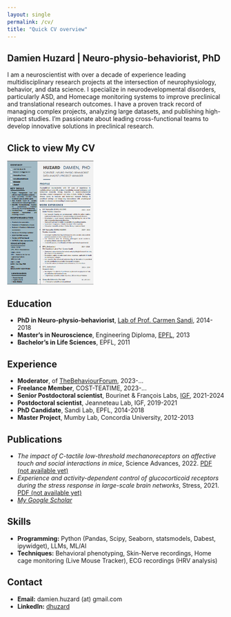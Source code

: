```yaml
---
layout: single
permalink: /cv/
title: "Quick CV overview"
---
```


## Damien Huzard | Neuro-physio-behaviorist, PhD

I am a neuroscientist with over a decade of experience leading multidisciplinary research projects at the intersection of neurophysiology, behavior, and data science. I specialize in neurodevelopmental disorders, particularly ASD, and Homecage monitoring systems to improve preclinical and translational research outcomes. I have a proven track record of managing complex projects, analyzing large datasets, and publishing high-impact studies. I’m passionate about leading cross-functional teams to develop innovative solutions in preclinical research.

## Click to view My CV

<a href="../assets/PDFs/CV.pdf">
  <img src="../assets/images/CV.png" alt="My CV" style="width: 200px;">
</a>

## Education
- **PhD in Neuro-physio-behaviorist**, [Lab of Prof. Carmen Sandi](https://www.epfl.ch/labs/lgc/), 2014-2018
- **Master’s in Neuroscience**, Engineering Diploma, [EPFL](www.epfl.ch), 2013
- **Bachelor’s in Life Sciences**, EPFL, 2011

## Experience
- **Moderator**, of [TheBehaviourForum](www.thebehaviourforum.org), 2023-...
- **Freelance Member**, COST-TEATIME, 2023-...
- **Senior Postdoctoral scientist**, Bourinet & François Labs, [IGF](www.igf.cnrs.fr), 2021-2024
- **Postdoctoral scientist**, Jeanneteau Lab, IGF, 2019-2021
- **PhD Candidate**, Sandi Lab, EPFL, 2014-2018
- **Master Project**, Mumby Lab, Concordia University, 2012-2013

## Publications
- *The impact of C-tactile low-threshold mechanoreceptors on affective touch and social interactions in mice*, Science Advances, 2022. [PDF (not available yet)](images/The_impact_of_C-tactile_low-threshold_mechanoreceptors_on_affective_touch_and_social_interactions_in_mice.pdf)
- *Experience and activity-dependent control of glucocorticoid receptors during the stress response in large-scale brain networks*, Stress, 2021. [PDF (not available yet)](images/Experience_and_activity-dependent_control_of_glucocorticoid_receptors_during_the_stress_response_in_large-scale_brain_networks.pdf)
- [*My Google Scholar*](https://scholar.google.com/citations?user=tviZqssAAAAJ&hl=fr)

## Skills
- **Programming:** Python (Pandas, Scipy, Seaborn, statsmodels, Dabest, ipywidget), LLMs, ML/AI
- **Techniques:** Behavioral phenotyping, Skin-Nerve recordings, Home cage monitoring (Live Mouse Tracker), ECG recordings (HRV analysis)

## Contact
- **Email:** damien.huzard (at) gmail.com
- **LinkedIn:** [dhuzard](https://www.linkedin.com/in/dhuzard/)
